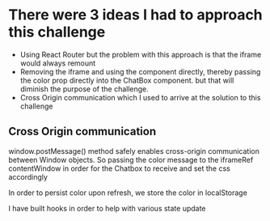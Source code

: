 <!-- Tell us about your solution here -->
# There were 3 ideas I had to approach this challenge

- Using React Router but the problem with this approach is that the iframe would always remount
- Removing the iframe and using the component directly, thereby passing the color prop directly into the ChatBox component. but that will diminish the purpose of the challenge.
- Cross Origin communication which I used to arrive at the solution to this challenge

## Cross Origin communication
window.postMessage() method safely enables cross-origin communication between Window objects.
So passing the color message to the iframeRef contentWindow in order for the Chatbox to receive and set the css accordingly

In order to persist color upon refresh, we store the color in localStorage

I have built hooks in order to help with various state update